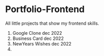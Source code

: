 # Portfolio-Frontend
All little projects that show my frontend skills.

<ol>
  <li>Google Clone dec 2022</li>
  <li> Business Card dec 2022</li>
  <li> NewYears Wishes dec 2022</li>
  <li> </li>

</ol>

